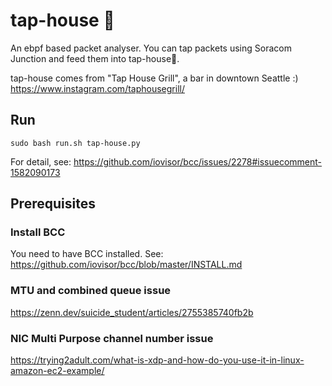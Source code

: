 # tap-house 🍺

An ebpf based packet analyser. You can tap packets using Soracom Junction and feed them into tap-house🍺.

tap-house comes from "Tap House Grill", a bar in downtown Seattle :)
https://www.instagram.com/taphousegrill/

## Run

```
sudo bash run.sh tap-house.py
```

For detail, see: https://github.com/iovisor/bcc/issues/2278#issuecomment-1582090173

## Prerequisites

### Install BCC

You need to have BCC installed. See: https://github.com/iovisor/bcc/blob/master/INSTALL.md

### MTU and combined queue issue

https://zenn.dev/suicide_student/articles/2755385740fb2b

### NIC Multi Purpose channel number issue

https://trying2adult.com/what-is-xdp-and-how-do-you-use-it-in-linux-amazon-ec2-example/
